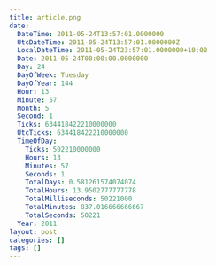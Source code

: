 ```yaml
---
title: article.png
date:
  DateTime: 2011-05-24T13:57:01.0000000
  UtcDateTime: 2011-05-24T13:57:01.0000000Z
  LocalDateTime: 2011-05-24T23:57:01.0000000+10:00
  Date: 2011-05-24T00:00:00.0000000
  Day: 24
  DayOfWeek: Tuesday
  DayOfYear: 144
  Hour: 13
  Minute: 57
  Month: 5
  Second: 1
  Ticks: 634418422210000000
  UtcTicks: 634418422210000000
  TimeOfDay:
    Ticks: 502210000000
    Hours: 13
    Minutes: 57
    Seconds: 1
    TotalDays: 0.581261574074074
    TotalHours: 13.9502777777778
    TotalMilliseconds: 50221000
    TotalMinutes: 837.016666666667
    TotalSeconds: 50221
  Year: 2011
layout: post
categories: []
tags: []
---
```


